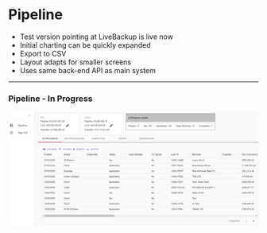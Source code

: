 # Pipeline

- Test version pointing at LiveBackup is live now
- Initial charting can be quickly expanded
- Export to CSV
- Layout adapts for smaller screens
- Uses same back-end API as main system

---

### Pipeline - In Progress

![](pipeline1.png)
